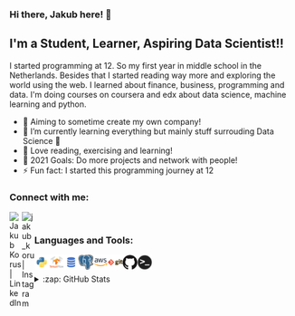 ### Hi there, Jakub here! 👋

## I'm a Student, Learner, Aspiring Data Scientist!!

I started programming at 12. So my first year in middle school in the Netherlands. Besides that I started reading way more and exploring the world using the web.
I learned about finance, business, programming and data. I'm doing courses on coursera and edx about data science, machine learning and python.

- 🔭 Aiming to sometime create my own company!
- 🌱 I’m currently learning everything but mainly stuff surrouding Data Science 🤣
- 👯 Love reading, exercising and learning!
- 🥅 2021 Goals: Do more projects and network with people!
- ⚡ Fun fact: I started this programming journey at 12

### Connect with me:


[<img align="left" alt="Jakub Korus | LinkedIn" width="22px" src="https://cdn.jsdelivr.net/npm/simple-icons@v3/icons/linkedin.svg" />][linkedin]
[<img align="left" alt="jakub_koru | Instagram" width="22px" src="https://cdn.jsdelivr.net/npm/simple-icons@v3/icons/instagram.svg" />][instagram]

<br />

### Languages and Tools:


<img align="left" alt="Python" width="26px" src="https://raw.githubusercontent.com/github/explore/80688e429a7d4ef2fca1e82350fe8e3517d3494d/topics/python/python.png" />
<img align="left" alt="Tensorflow" width="26px" src="https://raw.githubusercontent.com/github/explore/80688e429a7d4ef2fca1e82350fe8e3517d3494d/topics/tensorflow/tensorflow.png" />
<img align="left" alt="SQL" width="26px" src="https://raw.githubusercontent.com/github/explore/80688e429a7d4ef2fca1e82350fe8e3517d3494d/topics/sql/sql.png" />
<img align="left" alt="Postgresql" width="26px" src="https://raw.githubusercontent.com/github/explore/80688e429a7d4ef2fca1e82350fe8e3517d3494d/topics/postgresql/postgresql.png" />
<img align="left" alt="Amazon web services" width="26px" src="https://raw.githubusercontent.com/github/explore/80688e429a7d4ef2fca1e82350fe8e3517d3494d/topics/aws/aws.png" />
<img align="left" alt="Git" width="26px" src="https://raw.githubusercontent.com/github/explore/80688e429a7d4ef2fca1e82350fe8e3517d3494d/topics/git/git.png" />
<img align="left" alt="GitHub" width="26px" src="https://raw.githubusercontent.com/github/explore/78df643247d429f6cc873026c0622819ad797942/topics/github/github.png" />
<img align="left" alt="Terminal" width="26px" src="https://raw.githubusercontent.com/github/explore/80688e429a7d4ef2fca1e82350fe8e3517d3494d/topics/terminal/terminal.png" />


<br />
<br />



<details>
  <summary>:zap: GitHub Stats</summary>

  <img align="left" alt="Jakub's GitHub Stats" src="https://github-readme-stats.codestackr.vercel.app/api?username=JakubK2004&show_icons=true&hide_border=true" />

</details>

[instagram]: https://instagram.com/jakub_koru
[linkedin]: https://www.linkedin.com/in/jakub-korus-254bb516a
